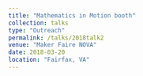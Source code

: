 ```yaml
---
title: "Mathematics in Motion booth"
collection: talks
type: "Outreach" 
permalink: /talks/2018talk2
venue: "Maker Faire NOVA"
date: 2018-03-20
location: "Fairfax, VA"
---
```

